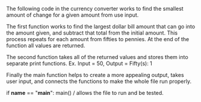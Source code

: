 The following code in the currency converter works to find the smallest amount of change for a given amount from use input.

The first function works to find the largest dollar bill amount that can go into the amount given, and subtract that total from the initial amount.
This process repeats for each amount from fifties to pennies.
At the end of the function all values are returned. 

The second function takes all of the returned values and stores them into separate print functions. Ex. Input = 50, Output = Fifty(s): 1

Finally the main function helps to create a more appealing output, takes user input, and connects the functions to make the whole file run properly. 

if __name__ == "__main__": main() / allows the file to run and be tested. 
